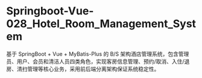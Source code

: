 # Springboot-Vue-028_Hotel_Room_Management_System
基于 SpringBoot + Vue + MyBatis-Plus 的 B/S 架构酒店管理系统，包含管理员、用户、会员和清洁人员四类角色，实现客房信息管理、预约/取消、入住/退房、清扫管理等核心业务，采用前后端分离架构保证系统稳定性。
